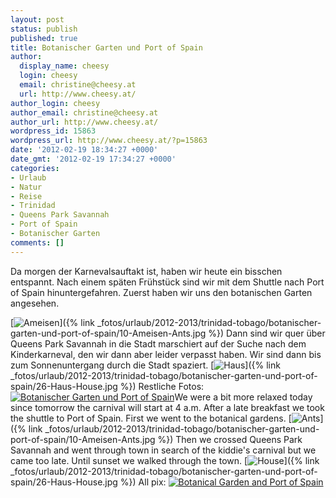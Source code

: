 ```yaml
---
layout: post
status: publish
published: true
title: Botanischer Garten und Port of Spain
author:
  display_name: cheesy
  login: cheesy
  email: christine@cheesy.at
  url: http://www.cheesy.at/
author_login: cheesy
author_email: christine@cheesy.at
author_url: http://www.cheesy.at/
wordpress_id: 15863
wordpress_url: http://www.cheesy.at/?p=15863
date: '2012-02-19 18:34:27 +0000'
date_gmt: '2012-02-19 17:34:27 +0000'
categories:
- Urlaub
- Natur
- Reise
- Trinidad
- Queens Park Savannah
- Port of Spain
- Botanischer Garten
comments: []
---
```

<!--:de-->Da morgen der Karnevalsauftakt ist, haben wir heute ein bisschen entspannt. Nach einem späten Frühstück sind wir mit dem Shuttle nach Port of Spain hinuntergefahren. Zuerst haben wir uns den botanischen Garten angesehen.
[![](http://www.cheesy.at/wp-content/uploads/10-Ameisen-Ants-300x200.jpg "Ameisen")]({% link _fotos/urlaub/2012-2013/trinidad-tobago/botanischer-garten-und-port-of-spain/10-Ameisen-Ants.jpg %})
Dann sind wir quer über Queens Park Savannah in die Stadt marschiert auf der Suche nach dem Kinderkarneval, den wir dann aber leider verpasst haben. Wir sind dann bis zum Sonnenuntergang durch die Stadt spaziert.
[![](http://www.cheesy.at/wp-content/uploads/26-Haus-House-300x200.jpg "Haus")]({% link _fotos/urlaub/2012-2013/trinidad-tobago/botanischer-garten-und-port-of-spain/26-Haus-House.jpg %})
Restliche Fotos:
[![](http://www.cheesy.at/wp-content/uploads/thumb15.jpg "Botanischer Garten und Port of Spain")](http://www.cheesy.at/fotos/urlaub/trinidad-tobago/botanischer-garten-und-port-of-spain/)<!--:--><!--:en-->We were a bit more relaxed today since tomorrow the carnival will start at 4 a.m. After a late breakfast we took the shuttle to Port of Spain. First we went to the botanical gardens.
[![](http://www.cheesy.at/wp-content/uploads/10-Ameisen-Ants-300x200.jpg "Ants")]({% link _fotos/urlaub/2012-2013/trinidad-tobago/botanischer-garten-und-port-of-spain/10-Ameisen-Ants.jpg %})
Then we crossed Queens Park Savannah and went through town in search of the kiddie's carnival but we came too late. Until sunset we walked through the town.
[![](http://www.cheesy.at/wp-content/uploads/26-Haus-House-300x200.jpg "House")]({% link _fotos/urlaub/2012-2013/trinidad-tobago/botanischer-garten-und-port-of-spain/26-Haus-House.jpg %})
All pix:
[![](http://www.cheesy.at/wp-content/uploads/thumb15.jpg "Botanical Garden and Port of Spain")](http://www.cheesy.at/en/fotos/urlaub/trinidad-tobago/botanischer-garten-und-port-of-spain/)<!--:-->
